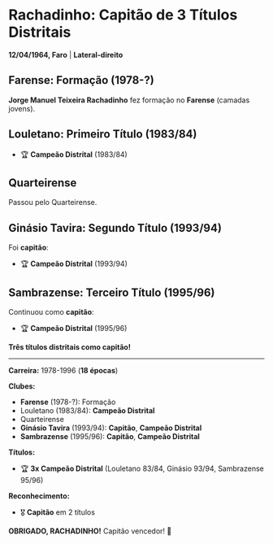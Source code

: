 # Rachadinho: Capitão de 3 Títulos Distritais

**12/04/1964, Faro** | **Lateral-direito**

## Farense: Formação (1978-?)

**Jorge Manuel Teixeira Rachadinho** fez formação no **Farense** (camadas jovens).

## Louletano: Primeiro Título (1983/84)

- 🏆 **Campeão Distrital** (1983/84)

## Quarteirense

Passou pelo Quarteirense.

## Ginásio Tavira: Segundo Título (1993/94)

Foi **capitão**:
- 🏆 **Campeão Distrital** (1993/94)

## Sambrazense: Terceiro Título (1995/96)

Continuou como **capitão**:
- 🏆 **Campeão Distrital** (1995/96)

**Três títulos distritais como capitão!**

---

**Carreira:** 1978-1996 (**18 épocas**)

**Clubes:**
- **Farense** (1978-?): Formação
- Louletano (1983/84): **Campeão Distrital**
- Quarteirense
- **Ginásio Tavira** (1993/94): **Capitão**, **Campeão Distrital**
- **Sambrazense** (1995/96): **Capitão**, **Campeão Distrital**

**Títulos:**
- 🏆 **3x Campeão Distrital** (Louletano 83/84, Ginásio 93/94, Sambrazense 95/96)

**Reconhecimento:**
- 🎖️ **Capitão** em 2 títulos

**OBRIGADO, RACHADINHO!** Capitão vencedor! 🦁

